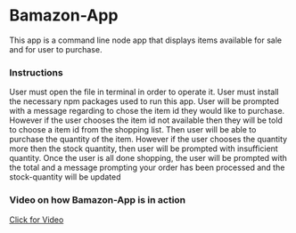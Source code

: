 <h1> Bamazon-App</h1>
<p> This app is a command line node app that displays items available for sale and for user to purchase.</p>
<h3>Instructions</h3>
<p> User must open the file in terminal in order to operate it. User must install the necessary npm packages used to run this app. User will be prompted with a message regarding to chose the item id they would like to purchase. However if the user chooses the item id not available then they will be told to choose a item id from the shopping list. Then user will be able to purchase the quantity of the item. However if the user chooses the quantity more then the stock quantity, then user will be prompted with insufficient quantity. Once the user is all done shopping, the user will be prompted with the total and a message prompting your order has been processed and the stock-quantity will be updated</p>
<h3> Video on how Bamazon-App is in action </h3>

<a href="https://drive.google.com/file/d/1xvluExHDzX0vFecvdwwAPDYk-ZHv_7kT/view">Click for Video</a>
